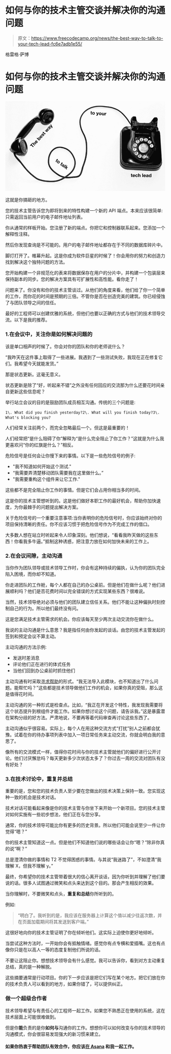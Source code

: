 # 如何与你的技术主管交谈并解决你的沟通问题

> 原文：<https://www.freecodecamp.org/news/the-best-way-to-talk-to-your-tech-lead-fc6e7adb1e55/>

格雷格·萨博

# 如何与你的技术主管交谈并解决你的沟通问题

![dBefVJ5v7HmV-iSC6OHH3UsdMk8AsoMcp3OM](img/b5c7b05df680679283c762d8655d387b.png)

这就是你搞砸的地方。

您的技术主管告诉您为即将到来的特性构建一个新的 API 端点。本来应该很简单:只需返回当前用户的电子邮件地址列表。

你从通常的样板开始。您注册了新的端点。你把它和控制器联系起来。您添加一个解释性注释。

然后你发现查询是不可能的。用户的电子邮件地址都存在于不同的数据库碎片中。

脚灯打开了。帷幕升起。这是你成为软件巨星的时候了！你会用你的努力和创造力找到解决这个独特问题的方法。

您开始构建一个非规范化的表来将数据保存在用户的分片中，并构建一个包装层来保持副本的同步。您的解决方案具有可扩展性和高性能。看你走了！

问题来了。你没有和你的技术主管谈过。从他们的角度来看，他们给了你一个简单的工作，而你花的时间是预期的三倍。不管你是否在创造完美的建筑。你已经侵蚀了与团队领导之间的信任。

最好的工程师可以创建优雅的系统，但他们也要以正确的方式与他们的技术领导交流。以下是我的推荐。

### 1.在会议中，关注你是如何解决问题的

该是单口相声的时候了。你会对你的团队和你的老师说什么？

“我昨天在这件事上取得了一些进展。我遇到了一些测试失败，我现在正在修复它们。我希望今天就能发货。”

那是状态更新。这毫无意义。

状态更新是除了“好，听起来不错”之外没有任何回应的交流那为什么还要花时间亲自更新这些信息呢？

举行站立会议的目的是鼓励团队成员相互沟通。传统的三个问题是:

```
1\. What did you finish yesterday?2\. What will you finish today?3\. What's blocking you?
```

人们经常关注前两个，而完全忽略最后一个。但这是最重要的！

人们经常把“是什么阻碍了你”解释为“是什么完全阻止了你工作？”这就是为什么我更喜欢问“你的红旗是什么？”相反。

危险信号是任何会让你慢下来的事情。以下是一些危险信号的例子:

*   "我不知道如何开始这个测试."
*   “我需要弄清楚移动团队需要我在这里做什么。”
*   "我需要重构这个组件来让它工作."

这些都不是完全阻止你工作的事情。但是它们会占用你相当多的时间。

这是你的技术主管想听到的。这是他们做好本职工作的最好机会，帮助你加快速度，为你最棘手的问题提出解决方案。

关于危险信号的一个重要注意事项:当你表明你的危险信号时，你应该始终对你的项目保持清晰的责任。你不应该习惯于把危险信号作为不完成工作的借口。

大多数人想在站立时听起来令人印象深刻。他们想说，“看看我昨天做的这些东西！你看我多牛逼。”抵制这种诱惑，把注意力放在如何加快未来的工作上。

### 2.在会议间隙，主动沟通

当你作为团队领导或技术领导工作时，你会有这种持续的偏执，认为你的团队完全陷入困境，而你却不知道。

你走进团队的工作舱，每个人都在自己的办公桌前。但是他们在做什么呢？他们进展顺利吗？他们是否花费时间以完全错误的方式实现某些东西？很难说。

当然，技术领导绝对必须与他们的团队建立信任关系。他们不能让这种偏执时刻控制自己的行为。所以他们最终没有问。

这是您满足技术主管需求的机会。你应该每天至少两次主动交流你在做什么。

我说的主动沟通是什么意思？我是指任何由你发起的谈话。由您的技术主管发起的签到和预定会议不算主动。

主动沟通的方法示例:

*   发送时差消息
*   评论他们正在进行的体式任务
*   当他们回到办公桌前时抓住他们

主动沟通有时采取[寻求帮助](https://hackernoon.com/how-awesome-engineers-ask-for-help-93bcb2c7dbb7)的形式。“我无法导入此模块，也不知道出了什么问题。能帮忙吗？”这些都是技术领导做他们工作的机会，如果你真的受阻，那么这是值得花时间。

主动沟通的另一种形式是检查点。比如，“我正在开发这个特性，我发现我需要将这个状态提升到根组件才能工作。如果你想讨论这个问题，请告诉我。”这是暴露潜在架构分歧的好方法。严肃地说，不要再等着代码审查再讨论这些东西了。

主动沟通似乎很容易。实际上，每个人在用这种交流方式“打扰”别人之前都会犹豫。试着在你的待办事项列表中加入一项日常任务来主动交流，你就会明白我的意思了。

像所有的交流模式一样，值得你花时间与你的技术主管就他们的偏好进行公开讨论。他们讨厌懈怠吗？每天更新多少次状态太多了？你过去一周的交流对团队有没有好处？

### 3.在技术讨论中，重复并总结

重要的是，您和您的技术负责人至少要在您做出的技术决策上保持一致。您实现这种一致的机会是技术对话。

技术对话可能看起来像是你的技术主管与你坐下来开始一个新项目。您的技术主管对如何实施有一些初步想法，他们正在与您分享。

通常，你的技术领导可能比你有更多的历史背景。所以他们可能会说至少一件让你觉得“嗯？”

你的技术主管知道这一点。但是他们不知道他们说的哪些话会让你“嗯？”除非你真的说“啊？”

总是澄清你做的事情和 T2 不觉得困惑的事情。与其说“我迷路了”，不如澄清“我理解 X，但我不理解 y。”

最终，你希望你的技术主管带着很大的信心离开谈话，因为你听到并理解了他们要说的话。很多人试图通过微笑和点头来达到这个目的。那会产生相反的效果。

当你理解时，不要微笑和点头，**重复和总结**你所听到的。

例如:

> “明白了。我听到的是，我应该在服务器上计算这个值以减少往返次数，并在页面加载期间将其发送到客户端。”

这很好地向你的技术主管证明了你在倾听他们。这实际上迫使你更好地倾听。

当尝试这种方法时，一开始你会有抵触情绪。感觉你有点专横和爱插嘴。这也有点像你只是在以高人一等的态度复制他们所说的话。

不要让这阻止你。想想技术领导会有什么感觉。我可以告诉你，看到对方主动重复总结，真的是一种解脱。

这些摘要通常是行动项目。你的下一步应该是把它们写在某个地方。把它们放在你的技术负责人可以看到的地方，如果你错了，可以提供纠正。

### 做一个超级合作者

技术领导希望与有责任心的工程师一起工作。如果您不熟悉正在使用的系统，这在技术层面上可能很难做到。

但是你**能**负责的是你**如何与**沟通你的工作。想想你可以如何改变与你的技术领导的沟通模式，你会很容易发现强大的新习惯来建立。

#### 如果你热衷于帮助团队有效合作，你应该[在 Asana](https://asana.com/jobs/engineering?utm_source=medium&utm_medium=blog&utm_content=talk-to-tech-lead) 和我一起工作。